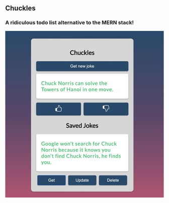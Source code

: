 ## Chuckles

### A ridiculous todo list alternative to the MERN stack!

![User interface](./frontend/src/img/UI.jpeg)